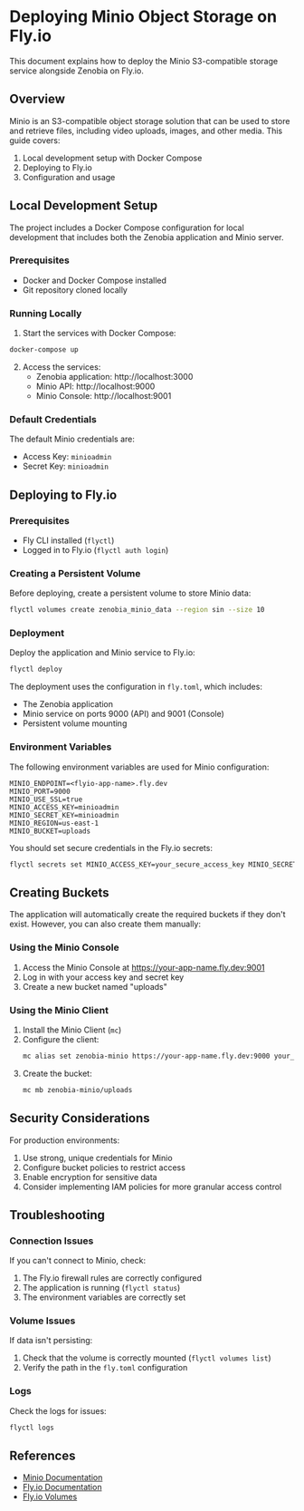 # Deploying Minio Object Storage on Fly.io

This document explains how to deploy the Minio S3-compatible storage service alongside Zenobia on Fly.io.

## Overview

Minio is an S3-compatible object storage solution that can be used to store and retrieve files, including video uploads, images, and other media. This guide covers:

1. Local development setup with Docker Compose
2. Deploying to Fly.io
3. Configuration and usage

## Local Development Setup

The project includes a Docker Compose configuration for local development that includes both the Zenobia application and Minio server.

### Prerequisites

- Docker and Docker Compose installed
- Git repository cloned locally

### Running Locally

1. Start the services with Docker Compose:

```bash
docker-compose up
```

2. Access the services:
   - Zenobia application: http://localhost:3000
   - Minio API: http://localhost:9000
   - Minio Console: http://localhost:9001

### Default Credentials

The default Minio credentials are:
- Access Key: `minioadmin`
- Secret Key: `minioadmin`

## Deploying to Fly.io

### Prerequisites

- Fly CLI installed (`flyctl`)
- Logged in to Fly.io (`flyctl auth login`)

### Creating a Persistent Volume

Before deploying, create a persistent volume to store Minio data:

```bash
flyctl volumes create zenobia_minio_data --region sin --size 10
```

### Deployment

Deploy the application and Minio service to Fly.io:

```bash
flyctl deploy
```

The deployment uses the configuration in `fly.toml`, which includes:
- The Zenobia application
- Minio service on ports 9000 (API) and 9001 (Console)
- Persistent volume mounting

### Environment Variables

The following environment variables are used for Minio configuration:

```
MINIO_ENDPOINT=<flyio-app-name>.fly.dev
MINIO_PORT=9000
MINIO_USE_SSL=true
MINIO_ACCESS_KEY=minioadmin
MINIO_SECRET_KEY=minioadmin
MINIO_REGION=us-east-1
MINIO_BUCKET=uploads
```

You should set secure credentials in the Fly.io secrets:

```bash
flyctl secrets set MINIO_ACCESS_KEY=your_secure_access_key MINIO_SECRET_KEY=your_secure_secret_key
```

## Creating Buckets

The application will automatically create the required buckets if they don't exist. However, you can also create them manually:

### Using the Minio Console

1. Access the Minio Console at https://your-app-name.fly.dev:9001
2. Log in with your access key and secret key
3. Create a new bucket named "uploads"

### Using the Minio Client

1. Install the Minio Client (`mc`)
2. Configure the client:
   ```bash
   mc alias set zenobia-minio https://your-app-name.fly.dev:9000 your_access_key your_secret_key
   ```
3. Create the bucket:
   ```bash
   mc mb zenobia-minio/uploads
   ```

## Security Considerations

For production environments:

1. Use strong, unique credentials for Minio
2. Configure bucket policies to restrict access
3. Enable encryption for sensitive data
4. Consider implementing IAM policies for more granular access control

## Troubleshooting

### Connection Issues

If you can't connect to Minio, check:

1. The Fly.io firewall rules are correctly configured
2. The application is running (`flyctl status`)
3. The environment variables are correctly set

### Volume Issues

If data isn't persisting:

1. Check that the volume is correctly mounted (`flyctl volumes list`)
2. Verify the path in the `fly.toml` configuration

### Logs

Check the logs for issues:

```bash
flyctl logs
```

## References

- [Minio Documentation](https://docs.min.io/)
- [Fly.io Documentation](https://fly.io/docs/)
- [Fly.io Volumes](https://fly.io/docs/volumes/)